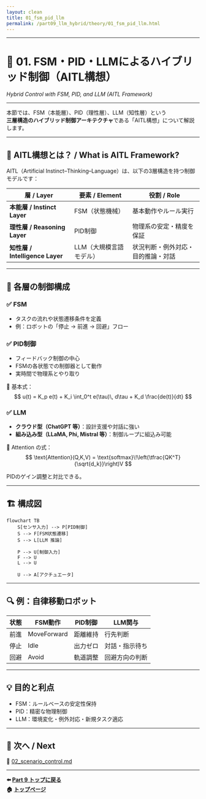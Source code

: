 ```yaml
---
layout: clean
title: 01_fsm_pid_llm
permalink: /part09_llm_hybrid/theory/01_fsm_pid_llm.html
---
```


---

# 🤖 01. FSM・PID・LLMによるハイブリッド制御（AITL構想）  
*Hybrid Control with FSM, PID, and LLM (AITL Framework)*

---

本節では、FSM（本能層）、PID（理性層）、LLM（知性層）という  
**三層構造のハイブリッド制御アーキテクチャ**である「AITL構想」について解説します。  

---

## 🧠 **AITL構想とは？ / What is AITL Framework?**

AITL（Artificial Instinct–Thinking–Language）は、以下の3層構造を持つ制御モデルです：

| **層 / Layer** | **要素 / Element** | **役割 / Role** |
|----|------|------|
| **本能層 / Instinct Layer** | FSM（状態機械） | 基本動作やルール実行 |
| **理性層 / Reasoning Layer** | PID制御 | 物理系の安定・精度を保証 |
| **知性層 / Intelligence Layer** | LLM（大規模言語モデル） | 状況判断・例外対応・目的推論・対話 |

---

## 🧩 **各層の制御構成**

### ✅ FSM
- タスクの流れや状態遷移条件を定義  
- 例：ロボットの「停止 → 前進 → 回避」フロー  

### ✅ PID制御
- フィードバック制御の中心  
- FSMの各状態での制御器として動作  
- 実時間で物理系とやり取り  

📐 基本式：
$$
u(t) = K_p e(t) + K_i \int_0^t e(\tau)\, d\tau + K_d \frac{de(t)}{dt}
$$

### ✅ LLM
- **クラウド型（ChatGPT 等）**：設計支援や対話に強い  
- **組み込み型（LLaMA, Phi, Mistral 等）**：制御ループに組込み可能  

📐 Attention の式：
$$
\text{Attention}(Q,K,V) = \text{softmax}\!\left(\tfrac{QK^T}{\sqrt{d_k}}\right)V
$$

PIDのゲイン調整と対比できる。

---

## 🏗️ **構成図**

```mermaid
flowchart TB
    S[センサ入力] --> P[PID制御]
    S --> F[FSM状態遷移]
    S --> L[LLM 推論]

    P --> U[制御入力]
    F --> U
    L --> U

    U --> A[アクチュエータ]
```

---

## 🔍 **例：自律移動ロボット**

| **状態** | **FSM動作** | **PID制御** | **LLM関与** |
|------|---------|----------|----------|
| 前進 | MoveForward | 距離維持 | 行先判断 |
| 停止 | Idle | 出力ゼロ | 対話・指示待ち |
| 回避 | Avoid | 軌道調整 | 回避方向の判断 |

---

## 💡 **目的と利点**

- FSM：ルールベースの安定性保持  
- PID：精密な物理制御  
- LLM：環境変化・例外対応・新規タスク適応  

---

## 📁 **次へ / Next**

📄 [02_scenario_control.md](02_scenario_control.md)

---

**⬅️ [Part 9 トップに戻る](../index.md)**  
**🏠 [トップページ](../../../index.md)**
